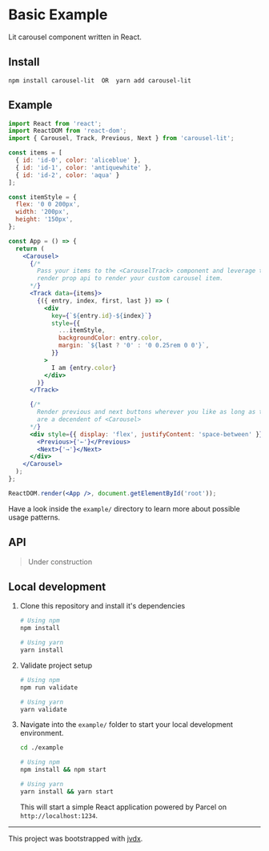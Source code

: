 # Basic Example

Lit carousel component written in React.

## Install

```text
npm install carousel-lit  OR  yarn add carousel-lit
```

## Example

```jsx
import React from 'react';
import ReactDOM from 'react-dom';
import { Carousel, Track, Previous, Next } from 'carousel-lit';

const items = [
  { id: 'id-0', color: 'aliceblue' },
  { id: 'id-1', color: 'antiquewhite' },
  { id: 'id-2', color: 'aqua' }
];

const itemStyle = {
  flex: '0 0 200px',
  width: '200px',
  height: '150px',
};

const App = () => {
  return (
    <Carousel>
      {/*
        Pass your items to the <CarouselTrack> component and leverage the
        render prop api to render your custom carousel item.
      */}
      <Track data={items}>
        {({ entry, index, first, last }) => (
          <div
            key={`${entry.id}-${index}`}
            style={{
              ...itemStyle,
              backgroundColor: entry.color,
              margin: `${last ? '0' : '0 0.25rem 0 0'}`,
            }}
          >
            I am {entry.color}
          </div>
        )}
      </Track>

      {/*
        Render previous and next buttons wherever you like as long as they
        are a decendent of <Carousel>
      */}
      <div style={{ display: 'flex', justifyContent: 'space-between' }}>
        <Previous>{'←'}</Previous>
        <Next>{'→'}</Next>
      </div>
    </Carousel>
  );
};

ReactDOM.render(<App />, document.getElementById('root'));
```

Have a look inside the `example/` directory to learn more about possible usage
patterns.

## API

> Under construction

## Local development

1. Clone this repository and install it's dependencies

   ```bash
   # Using npm
   npm install

   # Using yarn
   yarn install
   ```

2. Validate project setup

   ```bash
   # Using npm
   npm run validate

   # Using yarn
   yarn validate
   ```

3. Navigate into the `example/` folder to start your local development
   environment.

   ```bash
   cd ./example

   # Using npm
   npm install && npm start

   # Using yarn
   yarn install && yarn start
   ```

   This will start a simple React application powered by Parcel on `http://localhost:1234`.

---

This project was bootstrapped with [jvdx](https://github.com/joelvoss/jvdx).

